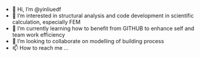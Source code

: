 - 👋 Hi, I’m @yinliuedf
- 👀 I’m interested in structural analysis and code development in scientific calculation, especially FEM
- 🌱 I’m currently learning how to benefit from GITHUB to enhance self and team work efficiency
- 💞️ I’m looking to collaborate on modelling of building process
- 📫 How to reach me ...

<!---
yinliuedf/yinliuedf is a ✨ special ✨ repository because its `README.md` (this file) appears on your GitHub profile.
You can click the Preview link to take a look at your changes.
--->

